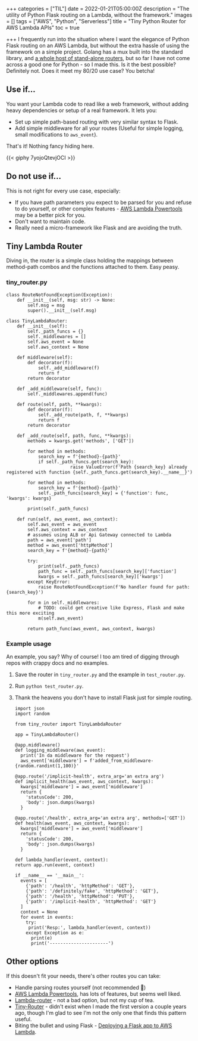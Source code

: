 +++
categories = ["TIL"]
date = 2022-01-21T05:00:00Z
description = "The utility of Python Flask routing on a Lambda, without the framework."
images = []
tags = ["AWS", "Python", "Serverless"]
title = "Tiny Python Router for AWS Lambda APIs"
toc = true

+++
I frequently run into the situation where I want the elegance of Python Flask routing on an AWS Lambda, but without the extra hassle of using the framework on a simple project. Golang has a mux built into the standard library, and [a whole host of stand-alone routers](https://github.com/avelino/awesome-go#routers), but so far I have not come across a good one for Python - so I made this. Is it the best possible? Definitely not. Does it meet my 80/20 use case? You betcha!

## Use if...

You want your Lambda code to read like a web framework, without adding heavy dependencies or setup of a real framework. It lets you:

* Set up simple path-based routing with very similar syntax to Flask.
* Add simple middleware for all your routes (Useful for simple logging, small modifications to `aws_event`).

That's it! Nothing fancy hiding here.

{{< giphy 7yojoQtevjOCI >}}

## Do not use if...

This is not right for every use case, especially:

* If you have path parameters you expect to be parsed for you and refuse to do yourself, or other complex features - [AWS Lambda Powertools](https://awslabs.github.io/aws-lambda-powertools-python/2.9.1/core/event_handler/api_gateway/#api-gateway-rest-api) may be a better pick for you.
* Don't want to maintain code.
* Really need a micro-framework like Flask and are avoiding the truth.

## Tiny Lambda Router

Diving in, the router is a simple class holding the mappings between method-path combos and the functions attached to them. Easy peasy.

### tiny_router.py

    class RouteNotFoundException(Exception):
        def __init__(self, msg: str) -> None:
            self.msg = msg
            super().__init__(self.msg)
    
    class TinyLambdaRouter:
        def __init__(self):
            self._path_funcs = {}
            self._middlewares = []
            self.aws_event = None
            self.aws_context = None
    
        def middleware(self):
            def decorator(f):
                self._add_middleware(f)
                return f
            return decorator
        
        def _add_middleware(self, func):
            self._middlewares.append(func)
        
        def route(self, path, **kwargs):
            def decorator(f):
                self._add_route(path, f, **kwargs)
                return f
            return decorator
    
        def _add_route(self, path, func, **kwargs):
            methods = kwargs.get('methods', ['GET'])
    
            for method in methods:
                search_key = f'{method}-{path}'
                if self._path_funcs.get(search_key):
                            raise ValueError(f'Path {search_key} already registered with function {self._path_funcs.get(search_key).__name__}')           
            
            for method in methods:
                search_key = f'{method}-{path}'
                self._path_funcs[search_key] = {'function': func, 'kwargs': kwargs}
    
            print(self._path_funcs)
    
        def run(self, aws_event, aws_context):
            self.aws_event = aws_event
            self.aws_context = aws_context
            # assumes using ALB or Api Gateway connected to Lambda
            path = aws_event['path']
            method = aws_event['httpMethod']
            search_key = f'{method}-{path}'
    
            try:
                print(self._path_funcs)
                path_func = self._path_funcs[search_key]['function']
                kwargs = self._path_funcs[search_key]['kwargs']
            except KeyError:
                raise RouteNotFoundException(f'No handler found for path:{search_key}')
    
            for m in self._middlewares:
                # TODO: could get creative like Express, Flask and make this more exciting
                m(self.aws_event)
    
            return path_func(aws_event, aws_context, kwargs)

### Example usage

An example, you say? Why of course! I too am tired of digging through repos with crappy docs and no examples.

1. Save the router in `tiny_router.py` and the example in `test_router.py`.
2. Run `python test_router.py`.
3. Thank the heavens you don't have to install Flask just for simple routing.

       import json
       import random
       
       from tiny_router import TinyLambdaRouter
       
       app = TinyLambdaRouter()
       
       @app.middleware()
       def logging_middleware(aws_event):
         print('In da middleware for the request')
         aws_event['middleware'] = f'added_from_middleware-{random.randint(1,100)}'
       
       @app.route('/implicit-health', extra_arg='an extra arg')
       def implicit_health(aws_event, aws_context, kwargs):
         kwargs['middleware'] = aws_event['middleware']
         return {
           'statusCode': 200,
           'body': json.dumps(kwargs)
         }
       
       @app.route('/health', extra_arg='an extra arg', methods=['GET'])
       def health(aws_event, aws_context, kwargs):
         kwargs['middleware'] = aws_event['middleware']
         return {
           'statusCode': 200,
           'body': json.dumps(kwargs)
         }
       
       def lambda_handler(event, context):
       return app.run(event, context)
       
       if __name__ == '__main__':
         events = [
           {'path': '/health', 'httpMethod': 'GET'},
           {'path': '/definitely/fake', 'httpMethod': 'GET'},
           {'path': '/health', 'httpMethod': 'PUT'},
           {'path': '/implicit-health', 'httpMethod': 'GET'}
         ]
         context = None
         for event in events:
           try:
           	print('Resp:', lambda_handler(event, context))
           except Exception as e:
             print(e)
             print('----------------------')

## Other options

If this doesn't fit your needs, there's other routes you can take:

* Handle parsing routes yourself (not recommended 😬)
* [AWS Lambda Powertools](https://awslabs.github.io/aws-lambda-powertools-python/2.9.1/core/event_handler/api_gateway/#api-gateway-rest-api), has lots of features, but seems well liked.
* [Lambda-router](https://pypi.org/project/lambda-router/) - not a bad option, but not my cup of tea.
* [Tiny-Router](https://github.com/nekonoshiri/tiny-router) - didn't exist when I made the first version a couple years ago, though I'm glad to see I'm not the only one that finds this pattern useful.
* Biting the bullet and using Flask - [Deploying a Flask app to AWS Lambda](https://dev.to/divporter/deploying-a-flask-app-to-aws-lambda-5em0).